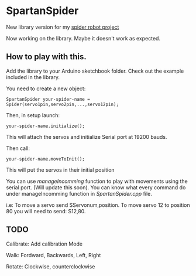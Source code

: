 # SpartanSpider
New library version for my [spider robot project](https://github.com/LuisDiazUgena/spider-robot-project)

Now working on the library. Maybe it doesn't work as expected.

## How to play with this.

Add the library to your Arduino sketchbook folder. Check out the example included in the library.

You need to create a new object:

    SpartanSpider your-spider-name = Spider(servo1pin,servo2pin,...,servo12pin);

Then, in setup launch:

    your-spider-name.initialize();

This will attach the servos and initialize Serial port at 19200 bauds.

Then call:
  
    your-spider-name.moveToInit();

This will put the servos in their initial position

You can use *manageIncomming* function to play with movements using the serial port. (Will update this soon). You can know what every command do under manageIncomming function in *SpartanSpider.cpp* file.

i.e: To move a servo send SServonum,position. To move servo 12 to position 80 you will need to send: S12,80.

## TODO

Calibrate: Add calibration Mode

Walk: Fordward, Backwards, Left, Right

Rotate: Clockwise, counterclockwise
